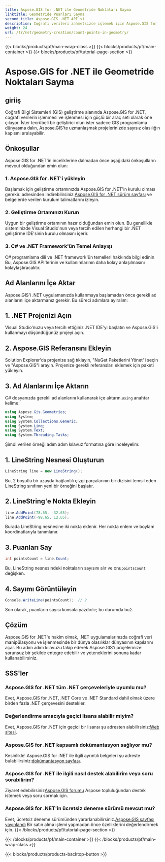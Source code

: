 ```yaml
---
title: Aspose.GIS for .NET ile Geometride Noktaları Sayma
linktitle: Geometride Puanları Sayma
second_title: Aspose.GIS .NET API'si
description: Coğrafi verileri zahmetsizce işlemek için Aspose.GIS for .NET'i nasıl kullanacağınızı öğrenin. Kapsamlı eğitimler mevcuttur.
weight: 24
url: /tr/net/geometry-creation/count-points-in-geometry/
---
```


{{< blocks/products/pf/main-wrap-class >}}
{{< blocks/products/pf/main-container >}}
{{< blocks/products/pf/tutorial-page-section >}}

# Aspose.GIS for .NET ile Geometride Noktaları Sayma

## giriiş
Coğrafi Bilgi Sistemleri (GIS) geliştirme alanında Aspose.GIS for .NET, coğrafi verilerin işlenmesi ve işlenmesi için güçlü bir araç seti olarak öne çıkıyor. İster tecrübeli bir geliştirici olun ister sadece GIS programlama dünyasına dalın, Aspose.GIS'te uzmanlaşmak projelerinizde sayısız olasılığın kapısını aralayabilir.
## Önkoşullar
Aspose.GIS for .NET'in inceliklerine dalmadan önce aşağıdaki önkoşulların mevcut olduğundan emin olun:
### 1. Aspose.GIS for .NET'i yükleyin
 Başlamak için geliştirme ortamınızda Aspose.GIS for .NET'in kurulu olması gerekir. adresinden indirebilirsiniz.[Aspose.GIS for .NET sürüm sayfası](https://releases.aspose.com/gis/net/) ve belgelerde verilen kurulum talimatlarını izleyin.
### 2. Geliştirme Ortamınızı Kurun
Uygun bir geliştirme ortamının hazır olduğundan emin olun. Bu genellikle sisteminizde Visual Studio'nun veya tercih edilen herhangi bir .NET geliştirme IDE'sinin kurulu olmasını içerir.
### 3. C# ve .NET Framework'ün Temel Anlayışı
C# programlama dili ve .NET framework'ün temelleri hakkında bilgi edinin. Bu, Aspose.GIS API'lerinin ve kullanımlarının daha kolay anlaşılmasını kolaylaştıracaktır.

## Ad Alanlarını İçe Aktar
Aspose.GIS'i .NET uygulamanızda kullanmaya başlamadan önce gerekli ad alanlarını içe aktarmanız gerekir. Bu süreci adımlara ayıralım:
## 1. .NET Projenizi Açın
Visual Studio'nuzu veya tercih ettiğiniz .NET IDE'yi başlatın ve Aspose.GIS'i kullanmayı düşündüğünüz projeyi açın.
## 2. Aspose.GIS Referansını Ekleyin
Solution Explorer'da projenize sağ tıklayın, "NuGet Paketlerini Yönet"i seçin ve "Aspose.GIS"i arayın. Projenize gerekli referansları eklemek için paketi yükleyin.
## 3. Ad Alanlarını İçe Aktarın
 C# dosyanızda gerekli ad alanlarını kullanarak içe aktarın.`using` anahtar kelime:
```csharp
using Aspose.Gis.Geometries;
using System;
using System.Collections.Generic;
using System.Linq;
using System.Text;
using System.Threading.Tasks;
```

Şimdi verilen örneği adım adım kılavuz formatına göre inceleyelim:
## 1. LineString Nesnesi Oluşturun
```csharp
LineString line = new LineString();
```
Bu, 2 boyutlu bir uzayda bağlantılı çizgi parçalarının bir dizisini temsil eden LineString sınıfının yeni bir örneğini başlatır.
## 2. LineString'e Nokta Ekleyin
```csharp
line.AddPoint(78.65, -32.65);
line.AddPoint(-98.65, 12.65);
```
Burada LineString nesnesine iki nokta eklenir. Her nokta enlem ve boylam koordinatlarıyla tanımlanır.
## 3. Puanları Say
```csharp
int pointsCount = line.Count;
```
 Bu, LineString nesnesindeki noktaların sayısını alır ve onu`pointsCount` değişken.
## 4. Sayımı Görüntüleyin
```csharp
Console.WriteLine(pointsCount);  // 2
```
 Son olarak, puanların sayısı konsola yazdırılır; bu durumda bu`2`.

## Çözüm
Aspose.GIS for .NET'e hakim olmak, .NET uygulamalarınızda coğrafi veri manipülasyonu ve işlenmesinde bir dünya olasılıklar dünyasının kapılarını açar. Bu adım adım kılavuzu takip ederek Aspose.GIS'i projelerinize sorunsuz bir şekilde entegre edebilir ve yeteneklerini sonuna kadar kullanabilirsiniz.
## SSS'ler
### Aspose.GIS for .NET tüm .NET çerçeveleriyle uyumlu mu?
Evet, Aspose.GIS for .NET, .NET Core ve .NET Standard dahil olmak üzere birden fazla .NET çerçevesini destekler.
### Değerlendirme amacıyla geçici lisans alabilir miyim?
 Evet, Aspose.GIS for .NET için geçici bir lisansı şu adresten alabilirsiniz:[Web sitesi](https://purchase.aspose.com/temporary-license/).
### Aspose.GIS for .NET kapsamlı dokümantasyon sağlıyor mu?
Kesinlikle! Aspose.GIS for .NET ile ilgili ayrıntılı belgeleri şu adreste bulabilirsiniz:[dokümantasyon sayfası](https://reference.aspose.com/gis/net/).
### Aspose.GIS for .NET ile ilgili nasıl destek alabilirim veya soru sorabilirim?
 Ziyaret edebilirsiniz[Aspose.GIS forumu](https://forum.aspose.com/c/gis/33) Aspose topluluğundan destek istemek veya soru sormak için.
### Aspose.GIS for .NET'in ücretsiz deneme sürümü mevcut mu?
 Evet, ücretsiz deneme sürümünden yararlanabilirsiniz.[Aspose.GIS sayfası yayınlandı](https://releases.aspose.com/) Bir satın alma işlemi yapmadan önce özelliklerini değerlendirmek için.
{{< /blocks/products/pf/tutorial-page-section >}}

{{< /blocks/products/pf/main-container >}}
{{< /blocks/products/pf/main-wrap-class >}}

{{< blocks/products/products-backtop-button >}}
